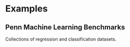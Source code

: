 # Examples

## Penn Machine Learning Benchmarks

Collections of regression and classification datasets.